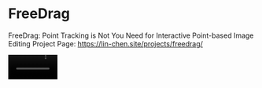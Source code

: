 # FreeDrag
FreeDrag: Point Tracking is Not You Need for Interactive Point-based Image Editing
Project Page: https://lin-chen.site/projects/freedrag/

<p float="left">
  <video src="examples/face_1.mp4" width="100" />
  <video src="examples/face_1.mp4" width="100" /> 
  <video src="examples/dog.mp4" width="100" />
  <video src="examples/horse.mp4" width="100" />
  <video src="examples/cat_1.mp4" width="100" />
  <video src="examples/skylion.mp4" width="100" />
</p>
